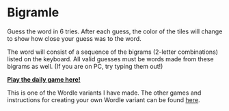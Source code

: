 # Bigramle

Guess the word in 6 tries. After each guess, the color of the tiles will
change to show how close your guess was to the word.

The word will consist of a sequence of the bigrams (2-letter combinations) 
listed on the keyboard. 
All valid guesses must be words made from these bigrams as well. 
(If you are on PC, try typing them out!)

[**Play the daily game here!**](https://bigramle.herokuapp.com/)

This is one of the Wordle variants I have made. The other games and instructions for creating your own Wordle variant can be found [here](https://github.com/Compsciler/Wordle-With-Score-Database/).
